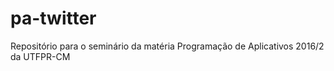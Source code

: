 # pa-twitter

Repositório para o seminário da matéria Programação de Aplicativos 2016/2 da UTFPR-CM
